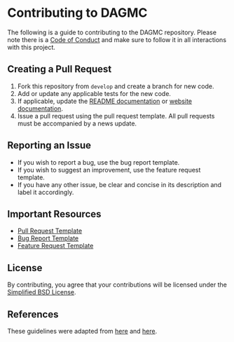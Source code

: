 Contributing to DAGMC
=====================

The following is a guide to contributing to the DAGMC repository.
Please note there is a [Code of Conduct](https://github.com/svalinn/DAGMC/blob/develop/CODE_OF_CONDUCT.md)
and make sure to follow it in all interactions with this project.

Creating a Pull Request
-----------------------
1. Fork this repository from `develop` and create a branch for new code.
2. Add or update any applicable tests for the new code.
3. If applicable, update the [README documentation](https://github.com/svalinn/DAGMC/blob/develop/README.rst) or [website documentation](https://github.com/svalinn/DAGMC/tree/develop/doc).
4. Issue a pull request using the pull request template. All pull requests must be accompanied by a news update.

Reporting an Issue
------------------
* If you wish to report a bug, use the bug report template.
* If you wish to suggest an improvement, use the feature request template.
* If you have any other issue, be clear and concise in its description and label it accordingly.

Important Resources
-------------------
* [Pull Request Template](https://github.com/svalinn/DAGMC/blob/develop/PULL_REQUEST_TEMPLATE.md)
* [Bug Report Template](https://github.com/svalinn/DAGMC/blob/develop/.github/ISSUE_TEMPLATE/bug-report.md)
* [Feature Request Template](https://github.com/svalinn/DAGMC/blob/develop/.github/ISSUE_TEMPLATE/feature-request.md)

License
-------
By contributing, you agree that your contributions will be licensed under the
[Simplified BSD License](https://github.com/svalinn/DAGMC/blob/develop/LICENSE.txt).

References
----------
These guidelines were adapted from [here](https://gist.github.com/briandk/3d2e8b3ec8daf5a27a62) and [here](https://github.com/drush-ops/drush/blob/master/CONTRIBUTING.md).
